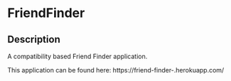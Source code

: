 # FriendFinder

## Description

A compatibility based Friend Finder application.  

This application can be found here: https://friend-finder-.herokuapp.com/
